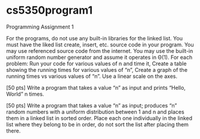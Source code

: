 # cs5350program1

Programming Assignment 1

For the programs, do not use any built-in libraries for the linked list. You must have the liked list create, insert, etc. source code in your program.  You may use referenced source code from the internet.  You may use the built-in uniform random number generator and assume it operates in Θ(1).  For each problem:
Run your code for various values of n and time it, 
Create a table showing the running times for various values of “n”, 
Create a graph of the running times vs various values of “n”. Use a linear scale on the axes.

[50 pts] Write a program that takes a value “n” as input and prints “Hello, World” n times.
	
[50 pts] Write a program that takes a value “n” as input; produces “n” random numbers with a uniform distribution between 1 and n and places them in a linked list in sorted order.  Place each one individually in the linked list where they belong to be in order, do not sort the list after placing them there.
